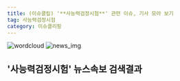 ```yaml
---
title: (이슈클립) '**사능력검정시험**' 관련 이슈, 기사 모아 보기
tag: 사능력검정시험
category: 이슈클리핑
---
```

![wordcloud](https://s3.ap-northeast-2.amazonaws.com/lyrics101-wordcloud/2018-09-25-1537863696.png)
![news_img](https://user-images.githubusercontent.com/42597476/44507050-1206f400-a6e4-11e8-8d98-7ffbfebb353f.png)
## **'**사능력검정시험**'** 뉴스속보 검색결과

